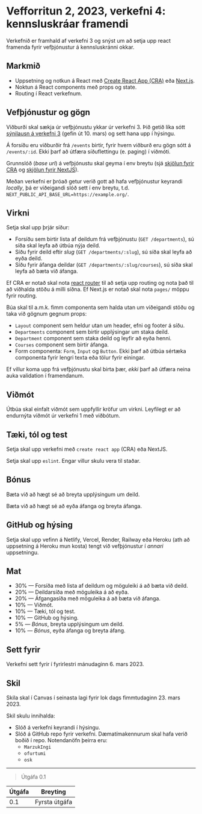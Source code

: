 # Vefforritun 2, 2023, verkefni 4: kennsluskráar framendi

Verkefnið er framhald af verkefni 3 og snýst um að setja upp react framenda fyrir vefþjónustur á kennsluskránni okkar.

## Markmið

- Uppsetning og notkun á React með [Create React App (CRA)](https://create-react-app.dev/) eða [Next.js](https://nextjs.org/).
- Noktun á React components með props og state.
- Routing í React verkefnum.

## Vefþjónustur og gögn

Viðburði skal sækja úr vefþjónustu ykkar úr verkefni 3. Þið getið líka sótt [sýnilausn á verkefni 3](https://github.com/vefforritun/vef2-2023-v3-synilausn) (gefin út 10. mars) og sett hana upp í hýsingu.

Á forsíðu eru viðburðir frá `/events` birtir, fyrir hvern viðburð eru gögn sótt á `/events/:id`. Ekki þarf að útfæra síðuflettingu (e. paging) í viðmóti.

Grunnslóð (_base url_) á vefþjónustu skal geyma í env breytu (sjá [skjölun fyrir CRA](https://create-react-app.dev/docs/adding-custom-environment-variables/) og [skjölun fyrir NextJS](https://nextjs.org/docs/basic-features/environment-variables#exposing-environment-variables-to-the-browser)).

Meðan verkefni er þróað getur verið gott að hafa vefþjónustur keyrandi _locally_, þá er viðeigandi slóð sett í env breytu, t.d. `NEXT_PUBLIC_API_BASE_URL=https://example.org/`.

## Virkni

Setja skal upp þrjár síður:

- Forsíðu sem birtir lista af deildum frá vefþjónustu (`GET /departments`), sú síða skal leyfa að útbúa nýja deild.
- Síðu fyrir deild eftir _slug_ (`GET /departments/:slug`), sú síða skal leyfa að eyða deild.
- Síðu fyrir áfanga deildar (`GET /departments/:slug/courses`), sú síða skal leyfa að bæta við áfanga.

Ef CRA er notað skal nota [react router](https://reactrouter.com/en/main) til að setja upp routing og nota það til að viðhalda stöðu á milli síðna. Ef Next.js er notað skal nota `pages/` möppu fyrir routing.

Búa skal til a.m.k. fimm componenta sem halda utan um viðeigandi stöðu og taka við gögnum gegnum props:

- `Layout` component sem heldur utan um header, efni og footer á síðu.
- `Departments` component sem birtir upplýsingar um staka deild.
- `Department` component sem staka deild og leyfir að eyða henni.
- `Courses` component sem birtir áfanga.
- Form componenta: `Form`, `Input` og `Button`. Ekki þarf að útbúa sértæka componenta fyrir lengri texta eða tölur fyrir einingar.

Ef villur koma upp frá vefþjónustu skal birta þær, _ekki_ þarf að útfæra neina auka validation í framendanum.

## Viðmót

Útbúa skal einfalt viðmót sem uppfyllir kröfur um virkni. Leyfilegt er að endurnýta viðmót úr verkefni 1 með viðbótum.

## Tæki, tól og test

Setja skal upp verkefni með `create react app` (CRA) eða NextJS.

Setja skal upp `eslint`. Engar villur skulu vera til staðar.

## Bónus

Bæta við að hægt sé að breyta upplýsingum um deild.

Bæta við að hægt sé að eyða áfanga og breyta áfanga.

## GitHub og hýsing

Setja skal upp vefinn á Netlify, Vercel, Render, Railway eða Heroku (ath að uppsetning á Heroku mun kosta) tengt við vefþjónustur í _annari_ uppsetningu.

## Mat

- 30% — Forsíða með lista af deildum og möguleiki á að bæta við deild.
- 20% — Deildarsíða með möguleika á að eyða.
- 20% — Áfgangasíða með möguleika á að bæta við áfanga.
- 10% — Viðmót.
- 10% — Tæki, tól og test.
- 10% — GitHub og hýsing.
- 5% — _Bónus_, breyta upplýsingum um deild.
- 10% — _Bónus_, eyða áfanga og breyta áfang.

## Sett fyrir

Verkefni sett fyrir í fyrirlestri mánudaginn 6. mars 2023.

## Skil

Skila skal í Canvas í seinasta lagi fyrir lok dags fimmtudaginn 23. mars 2023.

Skil skulu innihalda:

- Slóð á verkefni keyrandi í hýsingu.
- Slóð á GitHub repo fyrir verkefni. Dæmatímakennurum skal hafa verið boðið í repo. Notendanöfn þeirra eru:
  - `MarzukIngi`
  - `ofurtumi`
  - `osk`

---

> Útgáfa 0.1

| Útgáfa | Breyting      |
| ------ | ------------- |
| 0.1    | Fyrsta útgáfa |
